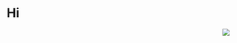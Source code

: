 # Hi

<img align="right" src="https://github-readme-stats.vercel.app/api?username=josephhou626
&show_icons=true&icon_color=CE1D2D&text_color=718096&bg_color=ffffff&hide_title=true" />



